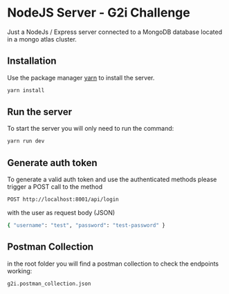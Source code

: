 # NodeJS Server - G2i Challenge

Just a NodeJs / Express server connected to a MongoDB database located in a mongo atlas cluster.

## Installation

Use the package manager [yarn](https://yarnpkg.com/) to install the server.

```bash
yarn install
```

## Run the server

To start the server you will only need to run the command:

```bash
yarn run dev
```

## Generate auth token

To generate a valid auth token and use the authenticated methods please trigger a POST call to the method


```bash
POST http://localhost:8001/api/login
```

with the user as request body (JSON)

```bash
{ "username": "test", "password": "test-password" }
```

## Postman Collection

in the root folder you will find a postman collection to check the endpoints working:

```bash
g2i.postman_collection.json
```
